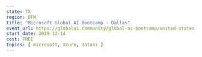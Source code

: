 ```yaml
---
state: TX
region: DFW
title: "Microsoft Global AI Bootcamp - Dallas"
event_url: https://globalai.community/global-ai-bootcamp/united-states-dallas-texas
start_date: 2019-12-14
cost: FREE
topics: [ microsoft, azure, dataai ]
---
```

